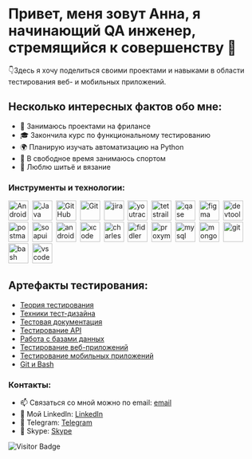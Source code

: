 # Привет, меня зовут Анна, я начинающий QA инженер, стремящийся к совершенству 💫

 👇Здесь я хочу поделиться своими проектами и навыками в области тестирования веб- и мобильных приложений.

## Несколько интересных фактов обо мне:

- 📱 Занимаюсь проектами на фрилансе
- 🎓 Закончила курс по функциональному тестированию
- 🌍 Планирую изучать автоматизацию на Python
- 💪 В свободное время занимаюсь спортом
- 🎨 Люблю шитьё и вязание

### Инструменты и технологии:
<div>
  <img src="https://cdn.jsdelivr.net/gh/devicons/devicon/icons/android/android-original.svg" title="Android" alt="Android" width="40" height="40"/>&nbsp;
  <img src="https://cdn.jsdelivr.net/gh/devicons/devicon/icons/java/java-original.svg" title="Java" alt="Java" width="40" height="40"/>&nbsp;
  <img src="https://cdn.jsdelivr.net/gh/devicons/devicon/icons/github/github-original.svg" title="GitHub" alt="GitHub" width="40" height="40"/>&nbsp;
  <img src="https://cdn.jsdelivr.net/gh/devicons/devicon/icons/git/git-original.svg" title="Git" alt="Git" width="40" height="40"/>&nbsp;
  <img src="https://cdn.jsdelivr.net/gh/devicons/devicon/icons/jira/jira-original.svg" title="jira" alt="jira" width="40" height="40"/>&nbsp
  <img src="https://upload.wikimedia.org/wikipedia/commons/thumb/8/8d/YouTrack_Icon.svg/1024px-YouTrack_Icon.svg.png?20200803082248" title="youtrack" alt="youtrack" width="40" height="40"/>&nbsp
  <img src="https://codahosted.io/packs/21236/unversioned/assets/LOGO/ba1091c59bab89cd2fd0f289622731fe16113d7b00905abe64759c313a4b73b76c1b0426076ed76cb74752234c734131df46992d5b8b48fc13e264240e4f7119f736cfeb64df36ded54b5cbf6198b9cadedf18dd0cac5c7dbcd16e6336c29363cd1292ba" title="testrail" alt="tetstrail" width="40" height="40"/>&nbsp
  <img src="https://luna1.co/eb0187.png" title="qase" alt="qase" width="40" height="40"/>&nbsp
  <img src="https://cdn.jsdelivr.net/gh/devicons/devicon/icons/figma/figma-original.svg" title="figma" alt="figma" width="40" height="40"/>&nbsp
  <img src="https://d33wubrfki0l68.cloudfront.net/38b5c953a4667366685d55db55d057c86db1fc54/a0fdc/static/acae6b24d940347661ca901ea07f47c1/chrome-dev-logo-icon.png" title="devtools" alt="devtools" width="40" height="40"/>&nbsp
  <img src="https://seeklogo.com/images/P/postman-logo-0087CA0D15-seeklogo.com.png" title="postman" alt="postman" width="40" height="40"/>&nbsp
  <img src="https://static0.smartbear.co/smartbearbrand/media/images/home/soapui-icon.svg" title="soapui" alt="soapui" width="40" height="40"/>&nbsp
  <img src="https://cdn.jsdelivr.net/gh/devicons/devicon/icons/androidstudio/androidstudio-original.svg" title="android-studio" alt="android-studio" width="40" height="40"/>&nbsp
  <img src="https://cdn.jsdelivr.net/gh/devicons/devicon/icons/xcode/xcode-original.svg" title="xcode" alt="xcode" width="40" height="40"/>&nbsp
  <img src="https://cdn.icon-icons.com/icons2/3053/PNG/512/charles_proxy_macos_bigsur_icon_190302.png" title="charles-proxy" alt="charles-proxy" width="40" height="40"/>&nbsp
  <img src="https://www.megaleechers.com/storage/Fiddler-Everywhere-Icon.png" title="fiddler" alt="fiddler" width="40" height="40"/>&nbsp
  <img src="https://pbs.twimg.com/profile_images/1589614420766126080/slAIVDtr_400x400.jpg" title="proxyman" alt="proxyman" width="40" height="40"/>&nbsp
  <img src="https://cdn.jsdelivr.net/gh/devicons/devicon/icons/mysql/mysql-original.svg" title="mysql" alt="mysql" width="40" height="40"/>&nbsp
  <img src="https://cdn.net/gh/devicons/devicon/icons/mongodb/mongodb-original.svg" title="mongodb" alt="mongodb" width="40" height="40"/>&nbsp
  <img src="https://cdn.net/gh/devicons/devicon/icons/git/git-original.svg" title="git" alt="git" width="40" height="40"/>&nbsp
  <img src="https://upload.wikimedia.org/wikipedia/commons/thumb/4/4b/Bash_Logo_Colored.svg/1024px-Bash_Logo_Colored.svg.png?20180723054350" title="bash" alt="bash" width="40" height="40"/>&nbsp
  <img src="https://cdn.net/gh/devicons/devicon/icons/vscode/vscode-original.svg" title="vscode" alt="vscode" width="40" height="40"/>&nbsp
</div>

## Артефакты тестирования:

- <a href="https://github.com/Sushkova88/theory/blob/main/README.md">Теория тестирования</a>
- <a href="https://github.com/Sushkova88/design/blob/main/README.md">Техники тест-дизайна</a>
- <a href="https://github.com/Sushkova88/docs/blob/main/README.md">Тестовая документация</a>
- <a href="https://github.com/Sushkova88/api/blob/main/README.md">Тестирование API</a>
- <a href="https://github.com/Sushkova88/database/blob/main/README.md">Работа с базами данных</a>
- <a href="https://github.com/Sushkova88/-web/blob/main/README.md">Тестирование веб-приложений</a>
- <a href="https://github.com/Sushkova88/mobile/blob/main/README.md"> Тестирование мобильных приложений</a>
- <a href="https://github.com/Sushkova88/git_bash/blob/main/README.md"> Git и Bash </a>

### Контакты:

- 📫 Связаться со мной можно по email: [email](mailto:petryaeva280488@gmail.com)
- 🔗 Мой LinkedIn: [LinkedIn](https://www.linkedin.com/in/your-linkedin-id)
- 💌 Telegram: [Telegram](https://t.me/anna88sushkova)
- 💬 Skype: [Skype](https://skype.com/your-skype-id)

![Visitor Badge](https://visitor-badge.laobi.icu/badge?page_id=your-github-username.your-github-username)